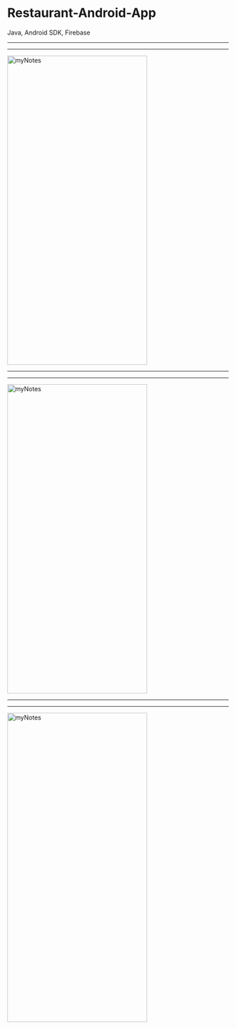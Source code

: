 # Restaurant-Android-App

Java, Android SDK, Firebase

_________________________
_________________________

<img src="readmeSrc/login_and_reg.gif" alt="myNotes" width="318" height="702" />

_________________________
_________________________

<img src="readmeSrc/main2.gif" alt="myNotes" width="318" height="702" />

_________________________
_________________________

<img src="readmeSrc/mainTwo.gif" alt="myNotes" width="318" height="702" />